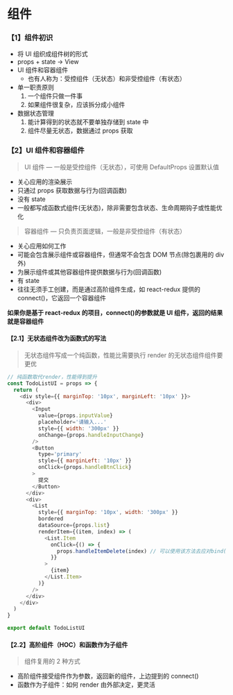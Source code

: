 # 组件

### 【1】组件初识

- 将 UI 组织成组件树的形式
- props + state → View
- UI 组件和容器组件
  - 也有人称为：受控组件（无状态）和非受控组件（有状态）
- 单一职责原则
  1. 一个组件只做一件事
  2. 如果组件很复杂，应该拆分成小组件
- 数据状态管理
  1. 能计算得到的状态就不要单独存储到 state 中
  2. 组件尽量无状态，数据通过 props 获取

### 【2】UI 组件和容器组件

> UI 组件 — 一般是受控组件（无状态），可使用 DefaultProps 设置默认值

- 关心应用的渲染展示
- 只通过 props 获取数据与行为(回调函数)
- 没有 state
- 一般都写成函数式组件(无状态)，除非需要包含状态、生命周期钩子或性能优化

> 容器组件 — 只负责页面逻辑，一般是非受控组件（有状态）

- 关心应用如何工作
- 可能会包含展示组件或容器组件，但通常不会包含 DOM 节点(除包裹用的 div 外)
- 为展示组件或其他容器组件提供数据与行为(回调函数)
- 有 state
- 往往无须手工创建，而是通过高阶组件生成，如 react-redux 提供的 connect()，它返回一个容器组件

**如果你是基于 react-redux 的项目，connect()的参数就是 UI 组件，返回的结果就是容器组件**

#### 【2.1】无状态组件改为函数式的写法

> 无状态组件写成一个纯函数，性能比需要执行 render 的无状态组件组件要更优

```js
// 纯函数取代render，性能得到提升
const TodoListUI = props => {
  return (
    <div style={{ marginTop: '10px', marginLeft: '10px' }}>
      <div>
        <Input
          value={props.inputValue}
          placeholder='请输入...'
          style={{ width: '300px' }}
          onChange={props.handleInputChange}
        />
        <Button
          type='primary'
          style={{ marginLeft: '10px' }}
          onClick={props.handleBtnClick}
        >
          提交
        </Button>
      </div>
      <div>
        <List
          style={{ marginTop: '10px', width: '300px' }}
          bordered
          dataSource={props.list}
          renderItem={(item, index) => (
            <List.Item
              onClick={() => {
                props.handleItemDelete(index) // 可以使用该方法去应对bind()传值问题
              }}
            >
              {item}
            </List.Item>
          )}
        />
      </div>
    </div>
  )
}

export default TodoListUI
```

#### 【2.2】高阶组件（HOC）和函数作为子组件

> 组件复用的 2 种方式

- 高阶组件接受组件作为参数，返回新的组件，上边提到的 connect()
- 函数作为子组件：如何 render 由外部决定，更灵活

